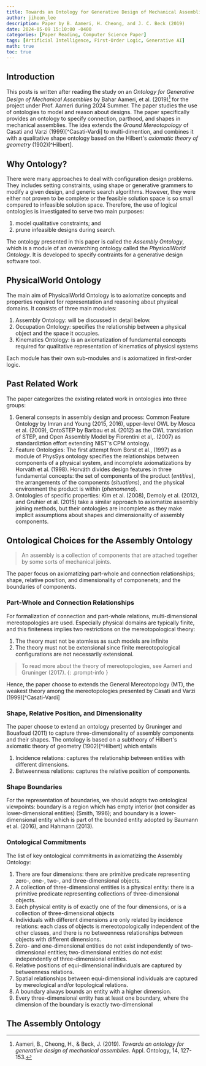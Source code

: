 ```yaml
---
title: Towards an Ontology for Generative Design of Mechanical Assemblies
author: jiheon_lee
description: Paper by B. Aameri, H. Cheong, and J. C. Beck (2019)
date: 2024-05-09 15:10:00 -0400
categories: [Paper Reading, Computer Science Paper]
tags: [Artificial Intelligence, First-Order Logic, Generative AI]
math: true
toc: true
---
```


## Introduction
This posts is written after reading the study on an _Ontology for Generative Design of Mechanical Assemblies_ by Bahar Aameri, et al. (2019)[^r1] for the project under Prof. Aameri during 2024 Summer. The paper studies the use of ontologies to model and reason about designs. The paper specifically provides an ontology to specify connection, parthood, and shapes in mechanical assemblies. The idea extends the _Ground Mereotopology_ of Casati and Varzi (1999)[^Casati-Vardi] to multi-dimention, and combines it with a qualitative shape ontology based on the Hilbert's _axiomatic theory of geometry_ (1902)[^Hilbert].

## Why Ontology?
There were many approaches to deal with configuration design problems. They includes setting constraints, using shape or generative grammers to modify a given design, and generic search algorithms. However, they were either not proven to be complete or the feasible solution space is so small compared to infeasible solution space. Therefore, the use of logical ontologies is investigated to serve two main purposes:

1. model qualitative constraints; and
2. prune infeasible designs during search.

The ontology presented in this paper is called the _Assembly Ontology_, which is a module of an overarching ontology called the _PhysicalWorld Ontology_. It is developed to specify contraints for a generative design software tool. 

## PhysicalWorld Ontology
The main aim of PhysicalWorld Ontology is to axiomatize concepts and properties required for representation and reasoning about physical domains. It consists of three main modules:

1. Assembly Ontology: will be discussed in detail below.
2. Occupation Ontology: specifies the relationship between a physical object and the space it occupies.
3. Kinematics Ontology: is an axiomatization of fundamental concepts required for qualitative representation of kinematics of physicsl systems

Each module has their own sub-modules and is axiomatized in first-order logic.

## Past Related Work
The paper categorizes the existing related work in ontologies into three groups:

1. General consepts in assembly design and process: Common Feature Ontology by Imran and Young (2015, 2016), upper-level OWL by Mosca et al. (2009), OntoSTEP by Barbau et al. (2012) as the OWL translation of STEP, and Open Assembly Model by Fiorentini et al,. (2007) as standardiztion effort extending NIST's CPM ontology.
2. Feature Ontologies: The first attempt from Borst et al., (1997) as a module of PhysSys ontology specifies the relationships between components of a physical system, and incomplete axiomatizations by Horváth et al. (1998). Horváth divides design features in three fundamental concepts: the set of components of the product (_entities_), the arrangements of the components (_situations_), and the physical environment the product is within (_phenomena_). 
3. Ontologies of specific properties: Kim et al. (2008), Demoly et al. (2012), and Gruhier et al. (2015) take a similar approach to axiomatize assembly joining methods, but their ontologies are incomplete as they make implicit assumptions about shapes and dimensionality of assembly components.

## Ontological Choices for the Assembly Ontology
> An assembly is a collection of components that are attached together by some sorts of mechanical joints. 

The paper focus on axiomatizing part-whole and connection relationships; shape, relative position, and dimensionality of componenets; and the boundaries of components.

### Part-Whole and Connection Relationships
For formalization of connection and part-whole relations, multi-dimensional mereotopologies are used. Especially physical domains are typically finite, and this finiteness implies two restrictions on the mereotopological theory:

1. The theory must not be atomless as such models are infinite
2. The theory must not be extensional since finite mereotopological configurations are not necessarily extensional.

> To read more about the theory of mereotopologies, see Aameri and Gruninger (2017).
{: .prompt-info }

Hence, the paper choose to extends the General Mereotopology (MT), the weakest theory among the mereotopologies presented by Casati and Varzi (1999)[^Casati-Vardi]

### Shape, Relative Position, and Dimensionality 
The paper choose to extend an ontology presented by Gruninger and Bouafoud (2011) to capture three-dimensionality of assembly components and their shapes. The ontology is based on a subtheory of Hilbert's axiomatic theory of geometry (1902)[^Hilbert] which entails

1. Incidence relations: captures the relationship between entities with different dimensions.
2. Betweenness relations: captures the relative position of components.

### Shape Boundaries
For the representation of boundaries, we should adopts two ontological viewpoints: boundary is a region which has empty interior (not consider as lower-dimensional entities) (Smith, 1996); and boundary is a lower-dimensional entity which is part of the bounded entity adopted by Baumann et al. (2016), and Hahmann (2013).

### Ontological Commitments
The list of key ontological commitments in axiomatizing the Assembly Ontology:
1. There are four dimensions: there are primitive predicate representing zero-, one-, two-, and three-dimensional objects.
2. A collection of three-dimensional entities is a physical entity: there is a primitive predicate representing collections of three-dimensional objects.
3. Each physical entity is of exactly one of the four dimensions, or is a collection of three-dimensional objects
4. Individuals with different dimensions are only related by incidence relations: each class of objects is mereotopologically independent of the other classes, and there is no betweenness relationships between objects with different dimensions.
5. Zero- and one-dimensional entities do not exist independently of two-dimensional entities; two-dimensional entities do not exist independently of three-dimensional entities.
6. Relative positions of equi-dimensional individuals are captured by betweenness relations.
7. Spatial relationships between equi-dimensional individuals are captured by mereological and/or topological relations.
8. A boundary always bounds an entity with a higher dimension.
9. Every three-dimensional entity has at least one boundary, where the dimension of the boundary is exactly two-dimensional

## The Assembly Ontology


[^r1]: Aameri, B., Cheong, H., & Beck, J. (2019). _Towards an ontology for generative design of mechanical assemblies_. Appl. Ontology, 14, 127-153.